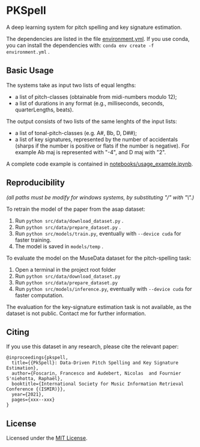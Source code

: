 # PKSpell

A deep learning system for pitch spelling and key signature estimation.

The dependencies are listed in the file [environment.yml](environment.yml).
If you use conda, you can install the dependencies with: `conda env create -f environment.yml` .

## Basic Usage
The systems take as input two lists of equal lengths: 
- a list of pitch-classes (obtainable from midi-numbers modulo 12);
- a list of durations in any format (e.g., milliseconds, seconds, quarterLengths, beats).

The output consists of two lists of the same lenghts of the input lists:
- a list of tonal-pitch-classes (e.g. A#, Bb, D, D##);
- a list of key signatures, represented by the number of accidentals (sharps if the number is positive or flats if the number is negative). For example Ab maj is represented with "-4", and D maj with "2".

A complete code example is contained in [notebooks/usage_example.ipynb](notebooks/usage_example.ipynb).

## Reproducibility
*(all paths must be modify for windows systems, by substituting "/" with "\\".)* 

To retrain the model of the paper from the asap dataset:
1. Run `python src/data/download_dataset.py` .
1. Run `python src/data/prepare_dataset.py` .
1. Run `python src/models/train.py`, eventually with ``--device cuda`` for faster training.
1. The model is saved in `models/temp` .


To evaluate the model on the MuseData dataset for the pitch-spelling task:
1. Open a terminal in the project root folder
1. Run `python src/data/download_dataset.py`  
1. Run `python src/data/prepare_dataset.py`
1. Run `python src/models/inference.py`, eventually with ``--device cuda`` for faster computation.

The evaluation for the key-signature estimation task is not available, as the dataset is not public. Contact me for further information.


## Citing
If you use this dataset in any research, please cite the relevant paper:

```
@inproceedings{pkspell,
  title={{PkSpell}: Data-Driven Pitch Spelling and Key Signature Estimation},
  author={Foscarin, Francesco and Audebert, Nicolas  and Fournier S'niehotta, Raphaël},
  booktitle={International Society for Music Information Retrieval Conference {(ISMIR)}},
  year={2021},
  pages={xxx--xxx}
}
```

## License
Licensed under the [MIT License](LICENSE).



